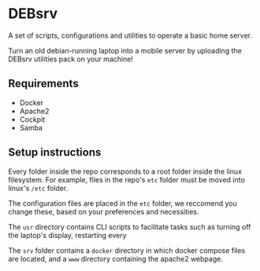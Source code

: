 # DEBsrv
A set of scripts, configurations and utilities to operate a basic home server.

Turn an old debian-running laptop into a mobile server by uploading the DEBsrv utilities pack on your machine!

## Requirements
- Docker
- Apache2
- Cockpit
- Samba

## Setup instructions
Every folder inside the repo corresponds to a root folder inside the linux filesystem.
For example, files in the repo's `etc` folder must be moved into linux's `/etc` folder.

The configuration files are placed in the `etc` folder, we reccomend you change these, based on your preferences and necessities.

The `usr` directory contains CLI scripts to facilitate tasks such as turning off the laptop's display, restarting every 

The `srv` folder contains a `docker` directory in which docker compose files are located, and a `www` directory containing the apache2 webpage.
